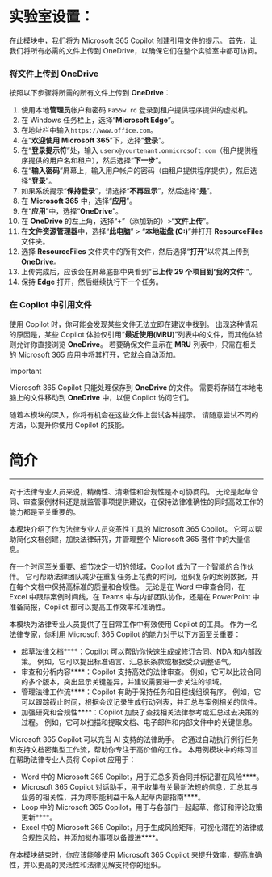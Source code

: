 # 实验室设置：

在此模块中，我们将为 Microsoft 365 Copilot 创建引用文件的提示。 首先，让我们将所有必需的文件上传到 OneDrive，以确保它们在整个实验室中都可访问。


### 将文件上传到 OneDrive

按照以下步骤将所需的所有文件上传到 **OneDrive**：

1. 使用本地**管理员**帐户和密码 `Pa55w.rd` 登录到租户提供程序提供的虚拟机。
2. 在 Windows 任务栏上，选择“**Microsoft Edge**”。
3. 在地址栏中输入`https://www.office.com`。
4. 在“**欢迎使用 Microsoft 365**”下，选择“**登录**”。
5. 在“**登录提示符**”处，输入 `userx@yourtenant.onmicrosoft.com`（租户提供程序提供的用户名和租户），然后选择“**下一步**”。
6. 在“**输入密码**”屏幕上，输入用户帐户的密码（由租户提供程序提供），然后选择“**登录**”。
7. 如果系统提示“**保持登录**”，请选择“**不再显示**”，然后选择“**是**”。
8. 在 **Microsoft 365** 中，选择“**应用**”。
9. 在“**应用**”中，选择“**OneDrive**”。
10. 在 **OneDrive** 的左上角，选择“**+**”（添加新的）>“**文件上传**”。
11. 在**文件资源管理器**中，选择“**此电脑**” > “**本地磁盘 (C:)**”并打开 **ResourceFiles** 文件夹。
12. 选择 **ResourceFiles** 文件夹中的所有文件，然后选择“**打开**”以将其上传到 **OneDrive**。
13. 上传完成后，应该会在屏幕底部中央看到“**已上传 29 个项目到‘我的文件’**”。
14. 保持 **Edge** 打开，然后继续执行下一个任务。

### 在 Copilot 中引用文件

使用 Copilot 时，你可能会发现某些文件无法立即在建议中找到。 出现这种情况的原因是，某些 Copilot 体验仅引用“**最近使用(MRU)**”列表中的文件，而其他体验则允许你直接浏览 **OneDrive**。 若要确保文件显示在 **MRU** 列表中，只需在相关的 Microsoft 365 应用中将其打开，它就会自动添加。

> [!IMPORTANT]
> Microsoft 365 Copilot 只能处理保存到 **OneDrive** 的文件。 需要将存储在本地电脑上的文件移动到 **OneDrive** 中，以便 Copilot 访问它们。

随着本模块的深入，你将有机会在这些文件上尝试各种提示。 请随意尝试不同的方法，以提升你使用 Copilot 的技能。

# 简介
---
对于法律专业人员来说，精确性、清晰性和合规性是不可协商的。 无论是起草合同、审查案例材料还是就监管事项提供建议，在保持法律准确性的同时高效工作的能力都是至关重要的。

本模块介绍了作为法律专业人员变革性工具的 Microsoft 365 Copilot。 它可以帮助简化文档创建，加快法律研究，并管理整个 Microsoft 365 套件中的大量信息。

在一个时间至关重要、细节决定一切的领域，Copilot 成为了一个智能的合作伙伴。 它可帮助法律团队减少在重复任务上花费的时间，组织复杂的案例数据，并在每个文档中保持高标准的质量和合规性。 无论是在 Word 中审查合同，在 Excel 中跟踪案例时间线，在 Teams 中与内部团队协作，还是在 PowerPoint 中准备简报，Copilot 都可以提高工作效率和准确性。

本模块为法律专业人员提供了在日常工作中有效使用 Copilot 的工具。 作为一名法律专家，你利用 Microsoft 365 Copilot 的能力对于以下方面至关重要：
- 起草法律文档****：Copilot 可以帮助你快速生成或修订合同、NDA 和内部政策。 例如，它可以提出标准语言、汇总长条款或根据受众调整语气。
- 审查和分析内容****：Copilot 支持高效的法律审查。 例如，它可以比较合同的多个版本，突出显示关键差异，并建议需要进一步关注的领域。
- 管理法律工作流****：Copilot 有助于保持任务和日程线组织有序。 例如，它可以跟踪截止时间，根据会议记录生成行动列表，并汇总与案例相关的信件。
- 加强研究和合规性****：Copilot 加快了查找相关法律参考或汇总过去决策的过程。 例如，它可以扫描和提取文档、电子邮件和内部文件中的关键信息。

Microsoft 365 Copilot 可以充当 AI 支持的法律助手。 它通过自动执行例行任务和支持文档密集型工作流，帮助你专注于高价值的工作。 本用例模块中的练习旨在帮助法律专业人员将 Copilot 应用于：
- Word 中的 Microsoft 365 Copilot，用于汇总多页合同并标记潜在风险****。
- Microsoft 365 Copilot 对话助手，用于收集有关最新法规的信息，汇总其与业务的相关性，并为跨职能利益干系人起草内部指南****。
- Loop 中的 Microsoft 365 Copilot，用于与各部门一起起草、修订和评论政策更新****。
- Excel 中的 Microsoft 365 Copilot，用于生成风险矩阵，可视化潜在的法律或合规性风险，并添加拟办事项以备跟进****。

在本模块结束时，你应该能够使用 Microsoft 365 Copilot 来提升效率，提高准确性，并以更高的灵活性和法律见解支持你的组织。

